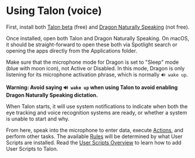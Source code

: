 # Using Talon (voice)

First, install both [Talon beta](https://talonvoice.com/) (free) and [Dragon Naturally Speaking](https://www.nuance.com/dragon.html) (not free).

Once installed, open both Talon and Dragon Naturally Speaking. On macOS, it should be straight-forward to open these both via Spotlight search or opening the apps directly from the Applications folder.

Make sure that the microphone mode for Dragon is set to "Sleep" mode (blue with moon icon), not Active or Disabled. In this mode, Dragon is only listening for its microphone activation phrase, which is normally `🔊 wake up`.

**Warning: Avoid saying `🔊 wake up` when using Talon to avoid enabling Dragon Naturally Speaking dictation.**

When Talon starts, it will use system notifications to indicate when both the eye tracking and voice recognition systems are ready, or whether a system is unable to start and why.

From here, speak into the microphone to enter data, execute [Actions](Actions.md), and perform other tasks. The available [Rules](Rules.md) will be determined by what User Scripts are installed. Read the [User Scripts Overview](UserScriptOverview.md) to learn how to add User Scripts to Talon.

